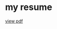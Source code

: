 # my resume
<a href = "https://s3-us-west-1.amazonaws.com/gbf-public/gareth_ferneyhough.pdf" target=_blank>view pdf</a>


